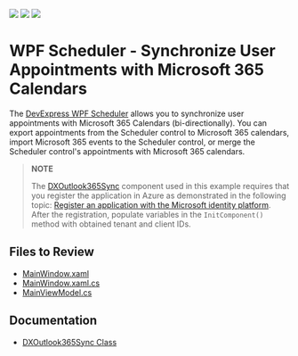 <!-- default badges list -->
![](https://img.shields.io/endpoint?url=https://codecentral.devexpress.com/api/v1/VersionRange/723089508/23.2.4%2B)
[![](https://img.shields.io/badge/Open_in_DevExpress_Support_Center-FF7200?style=flat-square&logo=DevExpress&logoColor=white)](https://supportcenter.devexpress.com/ticket/details/T1202782)
[![](https://img.shields.io/badge/📖_How_to_use_DevExpress_Examples-e9f6fc?style=flat-square)](https://docs.devexpress.com/GeneralInformation/403183)
<!-- default badges end -->

# WPF Scheduler - Synchronize User Appointments with Microsoft 365 Calendars

The [DevExpress WPF Scheduler](https://www.devexpress.com/products/net/controls/wpf/scheduler/) allows you to synchronize user appointments with Microsoft 365 Calendars (bi-directionally). You can export appointments from the Scheduler control to Microsoft 365 calendars, import Microsoft 365 events to the Scheduler control, or merge the Scheduler control's appointments with Microsoft 365 calendars.

> **NOTE**
> 
> The [DXOutlook365Sync](https://docs.devexpress.com/WindowsForms/DevExpress.XtraScheduler.Microsoft365Calendar.DXOutlook365Sync) component used in this example requires that you register the application in Azure as demonstrated in the following topic: [Register an application with the Microsoft identity platform](https://learn.microsoft.com/en-us/entra/identity-platform/quickstart-register-app). After the registration, populate variables in the `InitComponent()` method with obtained tenant and client IDs.

## Files to Review

* [MainWindow.xaml](./CS/Outlook365Sync/MainWindow.xaml)
* [MainWindow.xaml.cs](./CS/Outlook365Sync/MainWindow.xaml.cs)
* [MainViewModel.cs](./CS/Outlook365Sync/MainViewModel.cs)

## Documentation

* [DXOutlook365Sync Class](https://docs.devexpress.com/WindowsForms/DevExpress.XtraScheduler.Microsoft365Calendar.DXOutlook365Sync)
